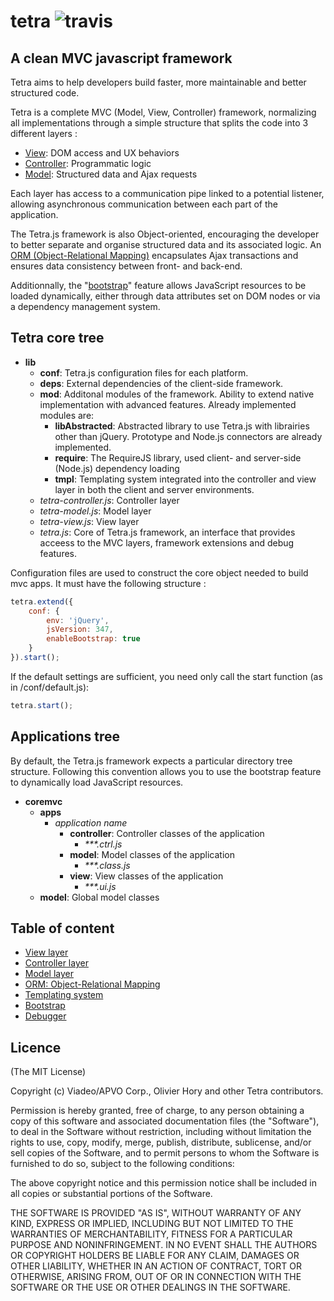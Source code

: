 tetra ![travis](https://secure.travis-ci.org/ohory/tetra.png)  
=====

## A clean MVC javascript framework

Tetra aims to help developers build faster, more maintainable and better structured code.

Tetra is a complete MVC (Model, View, Controller) framework, normalizing all implementations through a simple structure that splits the code into 3 different layers :
   * [View](/ohory/tetra/wiki/View-layer): DOM access and UX behaviors 
   * [Controller](/ohory/tetra/wiki/Controller-layer): Programmatic logic
   * [Model](/ohory/tetra/wiki/Model-layer): Structured data and Ajax requests
   
Each layer has access to a communication pipe linked to a potential listener, allowing asynchronous communication between each part of the application.

The Tetra.js framework is also Object-oriented, encouraging the developer to better separate and organise structured data and its associated logic. An [ORM &#40;Object-Relational Mapping&#41;](/ohory/tetra/wiki/ORM:-Object-Relational-Mapping) encapsulates Ajax transactions and ensures data consistency between front- and back-end.

Additionnally, the "[bootstrap](/ohory/tetra/wiki/Bootstrap)" feature allows JavaScript resources to be loaded dynamically, either through data attributes set on DOM nodes or via a dependency management system.

## Tetra core tree

   * **lib**
      * **conf**: Tetra.js configuration files for each platform.
      * **deps**: External dependencies of the client-side framework.
      * **mod**: Additonal modules of the framework. Ability to extend native implementation with advanced features. Already implemented modules are:
		 * **libAbstracted**: Abstracted library to use Tetra.js with librairies other than jQuery. Prototype and Node.js connectors are already implemented.
		 * **require**: The RequireJS library, used client- and server-side (Node.js) dependency loading
		 * **tmpl**: Templating system integrated into the controller and view layer in both the client and server environments.
      * _tetra-controller.js_: Controller layer
	  * _tetra-model.js_: Model layer
	  * _tetra-view.js_: View layer
	  * _tetra.js_: Core of Tetra.js framework, an interface that provides acceess to the MVC layers, framework extensions and debug features.

Configuration files are used to construct the core object needed to build mvc apps. It must have the following structure :

```js
tetra.extend({
	conf: {
		env: 'jQuery',
		jsVersion: 347,
		enableBootstrap: true
	}
}).start();
```

If the default settings are sufficient, you need only call the start function (as in /conf/default.js):

```js
tetra.start();
```

## Applications tree
By default, the Tetra.js framework expects a particular directory tree structure. Following this convention allows you to use the bootstrap feature to dynamically load JavaScript resources.

   * **coremvc**
      * **apps**
		 * _application name_
		    * **controller**: Controller classes of the application
			   * _***.ctrl.js_
		    * **model**: Model classes of the application
			   * _***.class.js_
		    * **view**: View classes of the application
			   * _***.ui.js_
      * **model**: Global model classes

## Table of content
   * [View layer](/ohory/tetra/wiki/View-layer)
   * [Controller layer](/ohory/tetra/wiki/Controller-layer)
   * [Model layer](/ohory/tetra/wiki/Model-layer)
   * [ORM: Object-Relational Mapping](/ohory/tetra/wiki/ORM:-Object-Relational-Mapping)
   * [Templating system](/ohory/tetra/wiki/Templating-system)
   * [Bootstrap](/ohory/tetra/wiki/Bootstrap)
   * [Debugger](/ohory/tetra/wiki/Debugger)
	  
## Licence
(The MIT License)

Copyright (c) Viadeo/APVO Corp., Olivier Hory and other Tetra contributors.

Permission is hereby granted, free of charge, to any person obtaining a
copy of this software and associated documentation files (the
"Software"), to deal in the Software without restriction, including
without limitation the rights to use, copy, modify, merge, publish,
distribute, sublicense, and/or sell copies of the Software, and to permit
persons to whom the Software is furnished to do so, subject to the
following conditions:

The above copyright notice and this permission notice shall be included
in all copies or substantial portions of the Software.

THE SOFTWARE IS PROVIDED "AS IS", WITHOUT WARRANTY OF ANY KIND, EXPRESS
OR IMPLIED, INCLUDING BUT NOT LIMITED TO THE WARRANTIES OF
MERCHANTABILITY, FITNESS FOR A PARTICULAR PURPOSE AND NONINFRINGEMENT. IN
NO EVENT SHALL THE AUTHORS OR COPYRIGHT HOLDERS BE LIABLE FOR ANY CLAIM,
DAMAGES OR OTHER LIABILITY, WHETHER IN AN ACTION OF CONTRACT, TORT OR
OTHERWISE, ARISING FROM, OUT OF OR IN CONNECTION WITH THE SOFTWARE OR THE
USE OR OTHER DEALINGS IN THE SOFTWARE.